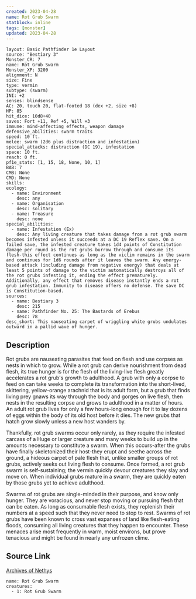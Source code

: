 ```yaml
---
created: 2023-04-28
name: Rot Grub Swarm
statblock: inline
tags: [monster]
updated: 2023-04-28
---
```

```statblock
layout: Basic Pathfinder 1e Layout
source: "Bestiary 3"
Monster_CR: 7
name: Rot Grub Swarm
Monster_XP: 3200
alignment: N
size: Fine
type: vermin
subtype: (swarm)
INI: +2
senses: blindsense
AC: 20, touch 20, flat-footed 18 (dex +2, size +8)
HP: 85
hit_dice: 10d8+40
saves: Fort +11, Ref +5, Will +3
immune: mind-affecting effects, weapon damage
defensive_abilities: swarm traits
speed: 10 ft.
melee: swarm (2d6 plus distraction and infestation)
special_attacks: distraction (DC 19), infestation
space: 10 ft.
reach: 0 ft.
pf1e_stats: [1, 15, 18, None, 10, 1]
BAB: 7
CMB: None
CMD: None
skills: 
ecology:
  - name: Environment
    desc: any
  - name: Organisation
    desc: solitary
  - name: Treasure
    desc: none
special_abilities:
  - name: Infestation (Ex)
    desc: Any living creature that takes damage from a rot grub swarm becomes infested unless it succeeds at a DC 19 Reflex save. On a failed save, the infested creature takes 1d4 points of Constitution damage per round as the rot grubs burrow through and consume its flesh-this effect continues as long as the victim remains in the swarm and continues for 1d6 rounds after it leaves the swarm. Any energy-based attack (including damage from negative energy) that deals at least 5 points of damage to the victim automatically destroys all of the rot grubs infesting it, ending the effect prematurely. Additionally, any effect that removes disease instantly ends a rot grub infestation. Immunity to disease offers no defense. The save DC is Constitution-based.
sources:
  - name: Bestiary 3
    desc: 215
  - name: Pathfinder No. 25: The Bastards of Erebus
    desc: 78
desc_short: This nauseating carpet of wriggling white grubs undulates outward in a pallid wave of hunger.
```
## Description
Rot grubs are nauseating parasites that feed on flesh and use corpses as nests in which to grow. While a rot grub can derive nourishment from dead flesh, its true hunger is for the flesh of the living-live flesh greatly accelerates a rot grub's growth to adulthood. A grub with only a corpse to feed on can take weeks to complete its transformation into the short-lived, skittering, yellow-orange arachnid that is its adult form, but a grub that finds living prey gnaws its way through the body and gorges on live flesh, then nests in the resulting corpse and grows to adulthood in a matter of hours. An adult rot grub lives for only a few hours-long enough for it to lay dozens of eggs within the body of its old host before it dies. The new grubs that hatch grow slowly unless a new host wanders by.

 Thankfully, rot grub swarms occur only rarely, as they require the infested carcass of a Huge or larger creature and many weeks to build up in the amounts necessary to constitute a swarm. When this occurs-after the grubs have finally skeletonized their host-they erupt and seethe across the ground, a hideous carpet of pale flesh that, unlike smaller groups of rot grubs, actively seeks out living flesh to consume. Once formed, a rot grub swarm is self-sustaining; the vermin quickly devour creatures they slay and move on. When individual grubs mature in a swarm, they are quickly eaten by those grubs yet to achieve adulthood.

 Swarms of rot grubs are single-minded in their purpose, and know only hunger. They are voracious, and never stop moving or pursuing flesh that can be eaten. As long as consumable flesh exists, they replenish their numbers at a speed such that they never need to stop to rest. Swarms of rot grubs have been known to cross vast expanses of land like flesh-eating floods, consuming all living creatures that they happen to encounter. These menaces arise most frequently in warm, moist environs, but prove tenacious and might be found in nearly any unfrozen clime.
## Source Link
[Archives of Nethys](https://aonprd.com/MonsterDisplay.aspx?ItemName=Rot%20Grub%20Swarm)
```encounter-table
name: Rot Grub Swarm
creatures:
  - 1: Rot Grub Swarm
```
